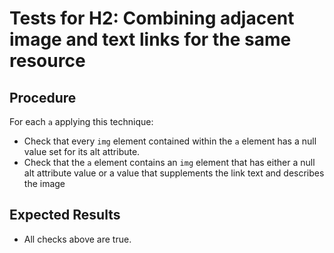 # Tests for H2: Combining adjacent image and text links for the same resource

## Procedure

For each `a` applying this technique:

- Check that every `img` element contained within the `a` element has a null value set for its alt attribute.
- Check that the `a` element contains an `img` element that has either a null alt attribute value or a value that supplements the link text and describes the image

## Expected Results

- All checks above are true.
